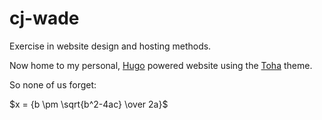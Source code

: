 # cj-wade

Exercise in website design and hosting methods.

Now home to my personal, [Hugo](https://github.com/gohugoio/hugo) powered website using the [Toha](https://themes.gohugo.io/themes/toha/) theme.

So none of us forget:

$x = {b \pm \sqrt{b^2-4ac} \over 2a}$
